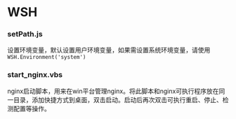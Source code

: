 # WSH

### setPath.js

设置环境变量，默认设置用户环境变量，如果需设置系统环境变量，请使用`WSH.Environment('system')`

### start_nginx.vbs

nginx启动脚本，用来在win平台管理nginx。将此脚本和nginx可执行程序放在同一目录，添加快捷方式到桌面，双击启动。启动后再次双击可执行重启、停止、检测配置等操作。